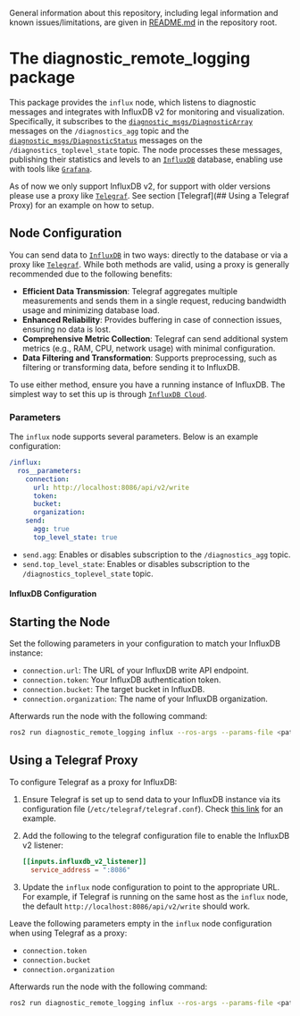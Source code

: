 General information about this repository, including legal information and known issues/limitations, are given in [README.md](../README.md) in the repository root.

# The diagnostic_remote_logging package

This package provides the `influx` node, which listens to diagnostic messages and integrates with InfluxDB v2 for monitoring and visualization. Specifically, it subscribes to the [`diagnostic_msgs/DiagnosticArray`](https://index.ros.org/p/diagnostic_msgs) messages on the `/diagnostics_agg` topic and the [`diagnostic_msgs/DiagnosticStatus`](https://index.ros.org/p/diagnostic_msgs) messages on the `/diagnostics_toplevel_state` topic. The node processes these messages, publishing their statistics and levels to an [`InfluxDB`](http://influxdb.com) database, enabling use with tools like [`Grafana`](https://grafana.com).

As of now we only support InfluxDB v2, for support with older versions please use a proxy like [`Telegraf`](https://www.influxdata.com/time-series-platform/telegraf/). See section [Telegraf](## Using a Telegraf Proxy) for an example on how to setup.

## Node Configuration

You can send data to [`InfluxDB`](http://influxdb.com) in two ways: directly to the database or via a proxy like [`Telegraf`](https://www.influxdata.com/time-series-platform/telegraf/). While both methods are valid, using a proxy is generally recommended due to the following benefits:

- **Efficient Data Transmission**: Telegraf aggregates multiple measurements and sends them in a single request, reducing bandwidth usage and minimizing database load.
- **Enhanced Reliability**: Provides buffering in case of connection issues, ensuring no data is lost.
- **Comprehensive Metric Collection**: Telegraf can send additional system metrics (e.g., RAM, CPU, network usage) with minimal configuration.
- **Data Filtering and Transformation**: Supports preprocessing, such as filtering or transforming data, before sending it to InfluxDB.

To use either method, ensure you have a running instance of InfluxDB. The simplest way to set this up is through [`InfluxDB Cloud`](https://cloud2.influxdata.com/signup).

### Parameters

The `influx` node supports several parameters. Below is an example configuration:

```yaml
/influx:
  ros__parameters:
    connection:
      url: http://localhost:8086/api/v2/write
      token:
      bucket:
      organization:
    send:
      agg: true
      top_level_state: true
```

- `send.agg`: Enables or disables subscription to the `/diagnostics_agg` topic.
- `send.top_level_state`: Enables or disables subscription to the `/diagnostics_toplevel_state` topic.

#### InfluxDB Configuration

## Starting the Node

Set the following parameters in your configuration to match your InfluxDB instance:

- `connection.url`: The URL of your InfluxDB write API endpoint.
- `connection.token`: Your InfluxDB authentication token.
- `connection.bucket`: The target bucket in InfluxDB.
- `connection.organization`: The name of your InfluxDB organization.

Afterwards run the node with the following command:

```bash
ros2 run diagnostic_remote_logging influx --ros-args --params-file <path_to_yaml_file>
```

## Using a Telegraf Proxy

To configure Telegraf as a proxy for InfluxDB:

1. Ensure Telegraf is set up to send data to your InfluxDB instance via its configuration file (`/etc/telegraf/telegraf.conf`). Check [this link](https://docs.influxdata.com/influxdb/cloud/write-data/no-code/use-telegraf/manual-config/) for an example.
2. Add the following to the telegraf configuration file to enable the InfluxDB v2 listener:

    ```toml
    [[inputs.influxdb_v2_listener]]
      service_address = ":8086"
    ```

3. Update the `influx` node configuration to point to the appropriate URL. For example, if Telegraf is running on the same host as the `influx` node, the default `http://localhost:8086/api/v2/write` should work.

Leave the following parameters empty in the `influx` node configuration when using Telegraf as a proxy:

- `connection.token`
- `connection.bucket`
- `connection.organization`

Afterwards run the node with the following command:

```bash
ros2 run diagnostic_remote_logging influx --ros-args --params-file <path_to_yaml_file>
```
